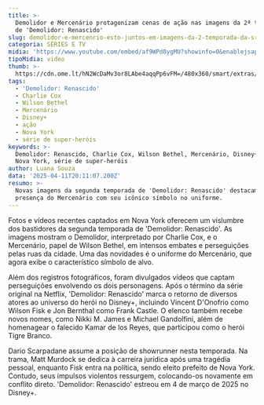 ```yaml
---
title: >-
  Demolidor e Mercenário protagonizam cenas de ação nas imagens da 2ª temporada
  de 'Demolidor: Renascido'
slug: demolidor-e-mercenrio-esto-juntos-em-imagens-da-2-temporada-da-srie
categoria: SÉRIES E TV
midia: 'https://www.youtube.com/embed/af9WPd8ygMU?showinfo=0&enablejsapi=1'
tipoMidia: video
thumb: >-
  https://cdn.ome.lt/hN2WcDaMv3or8LAbe4aqqPp6vFM=/480x360/smart/extras/conteudos/Captura_de_tela_2025-04-11_162103.png
tags:
  - 'Demolidor: Renascido'
  - Charlie Cox
  - Wilson Bethel
  - Mercenário
  - Disney+
  - ação
  - Nova York
  - série de super-heróis
keywords: >-
  Demolidor: Renascido, Charlie Cox, Wilson Bethel, Mercenário, Disney+, ação,
  Nova York, série de super-heróis
author: Luana Souza
data: '2025-04-11T20:11:07.200Z'
resumo: >-
  Novas imagens da segunda temporada de 'Demolidor: Renascido' destacam a
  presença do Mercenário com seu icônico símbolo no uniforme.
---
```


Fotos e vídeos recentes captados em Nova York oferecem um vislumbre dos bastidores da segunda temporada de 'Demolidor: Renascido'. As imagens mostram o Demolidor, interpretado por Charlie Cox, e o Mercenário, papel de Wilson Bethel, em intensos embates e perseguições pelas ruas da cidade. Uma das novidades é o uniforme do Mercenário, que agora exibe o característico símbolo de alvo.

Além dos registros fotográficos, foram divulgados vídeos que captam perseguições envolvendo os dois personagens. Após o término da série original na Netflix, 'Demolidor: Renascido' marca o retorno de diversos atores ao universo do herói no Disney+, incluindo Vincent D'Onofrio como Wilson Fisk e Jon Bernthal como Frank Castle. O elenco também recebe novos nomes, como Nikki M. James e Michael Gandolfini, além de homenagear o falecido Kamar de los Reyes, que participou como o herói Tigre Branco.

Dario Scarpadane assume a posição de showrunner nesta temporada. Na trama, Matt Murdock se dedica à carreira jurídica após uma tragédia pessoal, enquanto Fisk entra na política, sendo eleito prefeito de Nova York. Contudo, seus impulsos violentos ressurgem, colocando-os novamente em conflito direto. 'Demolidor: Renascido' estreou em 4 de março de 2025 no Disney+.
